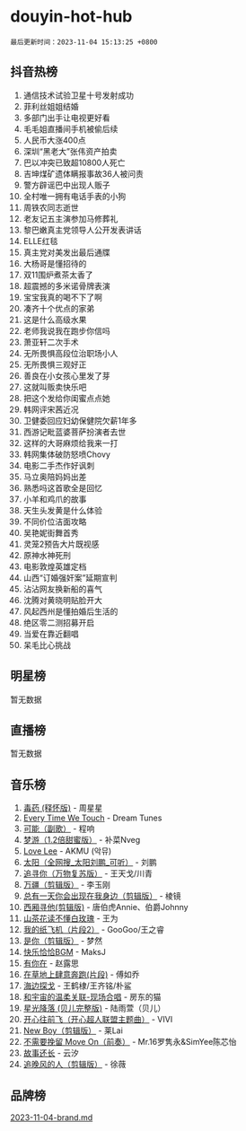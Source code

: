 # douyin-hot-hub

`最后更新时间：2023-11-04 15:13:25 +0800`

## 抖音热榜

1. 通信技术试验卫星十号发射成功
1. 菲利丝姐姐结婚
1. 多部门出手让电视更好看
1. 毛毛姐直播间手机被偷后续
1. 人民币大涨400点
1. 深圳“黑老大”张伟资产拍卖
1. 巴以冲突已致超10800人死亡
1. 吉坤煤矿遗体瞒报事故36人被问责
1. 警方辟谣巴中出现人贩子
1. 全村唯一拥有电话手表的小狗
1. 周铁农同志逝世
1. 老友记五主演参加马修葬礼
1. 黎巴嫩真主党领导人公开发表讲话
1. ELLE红毯
1. 真主党对美发出最后通牒
1. 大杨哥是懂招待的
1. 双11围炉煮茶太香了
1. 超震撼的多米诺骨牌表演
1. 宝宝我真的喝不下了啊
1. 凑齐十个优点的家弟
1. 这是什么高级水果
1. 老师我说我在跑步你信吗
1. 萧亚轩二次手术
1. 无所畏惧高段位治职场小人
1. 无所畏惧三观好正
1. 善良在小女孩心里发了芽
1. 这就叫贩卖快乐吧
1. 把这个发给你闺蜜点点她
1. 韩网评宋茜近况
1. 卫健委回应妇幼保健院欠薪1年多
1. 西游记毗蓝婆菩萨扮演者去世
1. 这样的大哥麻烦给我来一打
1. 韩网集体破防怒喷Chovy
1. 电影二手杰作好讽刺
1. 马立奥陪妈妈出差
1. 熟悉吗这首歌全是回忆
1. 小羊和鸡爪的故事
1. 天生头发黄是什么体验
1. 不同价位洁面攻略
1. 吴艳妮街舞首秀
1. 灵笼2预告大片既视感
1. 原神水神死刑
1. 电影敦煌英雄定档
1. 山西“订婚强奸案”延期宣判
1. 沾沾网友换新船的喜气
1. 沈腾对黄晓明贴脸开大
1. 风起西州是懂拍婚后生活的
1. 绝区零二测招募开启
1. 当爱在靠近翻唱
1. 呆毛比心挑战

## 明星榜

暂无数据

## 直播榜

暂无数据

## 音乐榜

1. [毒药 (释怀版)](https://sf6-cdn-tos.douyinstatic.com/obj/tos-cn-ve-2774/oYILMEAzspdZBIzy4frJNB8ZHPHWAhiwowd4Ad) - 周星星
1. [Every Time We Touch](https://sf6-cdn-tos.douyinstatic.com/obj/tos-cn-ve-2774/ogN6lUKQeBBfEVhIOMikG1CcJjugxk1tztZyhP) - Dream Tunes
1. [可能（副歌）](https://sf6-cdn-tos.douyinstatic.com/obj/tos-cn-ve-2774/cde1731888894259b333569393c2fb51) - 程响
1. [梦游（1.2倍甜蜜版）](https://sf6-cdn-tos.douyinstatic.com/obj/tos-cn-ve-2774/o4gyAUm8hwufoEABmwVIiQtHsFuGzAEEWtNMzo) - 补菜Nveg
1. [Love Lee](https://sf3-cdn-tos.douyinstatic.com/obj/tos-cn-ve-2774/o05GbkJGbCBTdDnMtB0fwOYgkeZp23vrWQDQBS) - AKMU (악뮤)
1. [太阳（全网搜_太阳刘鹏_可听）](https://sf6-cdn-tos.douyinstatic.com/obj/tos-cn-ve-2774/ogWbyIQnlBFImVbeDocRdCIYtBHlbJXgfZMvgz) - 刘鹏
1. [追寻你（万物复苏版）](https://sf3-cdn-tos.douyinstatic.com/obj/tos-cn-ve-2774/oYeAZJsbjIDit9APmBg8u6uDUQnHmoCf3gbo74) - 王天戈/川青
1. [万疆（剪辑版）](https://sf6-cdn-tos.douyinstatic.com/obj/tos-cn-ve-2774/ooG7oVgFlDTelKCjCsTTobQvbdtj1BBQXnfZd8) - 李玉刚
1. [总有一天你会出现在我身边（剪辑版）](https://sf6-cdn-tos.douyinstatic.com/obj/tos-cn-ve-2774/oMLsHwhWW7CYoAhoWB9EXUQIzNBsfAJxpAoxCU) - 棱镜
1. [西厢寻他(剪辑版)](https://sf6-cdn-tos.douyinstatic.com/obj/tos-cn-ve-2774/oUsAVfAQKlRNxEv5qxvIB8o5qmIWUcXbzJKJhw) - 唐伯虎Annie、伯爵Johnny
1. [山茶花读不懂白玫瑰](https://sf3-cdn-tos.douyinstatic.com/obj/tos-cn-ve-2774/osfn8B7DktrRHEPJgPCfDbw7QDQEkwC16BxZg9) - 王为
1. [我的纸飞机（片段2）](https://sf6-cdn-tos.douyinstatic.com/obj/tos-cn-ve-2774/oM2ZrKcg2CD5AeRB2gkeXOFB1IxAGJdZPazYHf) - GooGoo/王之睿
1. [是你（剪辑版）](https://sf3-cdn-tos.douyinstatic.com/obj/tos-cn-ve-2774/46019dae783c4c969944217fe1cfafc4) - 梦然
1. [快乐恰恰BGM](https://sf3-cdn-tos.douyinstatic.com/obj/tos-cn-ve-2774/07b173ca7d2f40f3ba0b97ac7fa3a44a) - MaksJ
1. [有你在](https://sf6-cdn-tos.douyinstatic.com/obj/tos-cn-ve-2774/o8zImmNsI8B0yfAW5FKAB1oBhkMAlIrwsZEi1V) - 赵露思
1. [在草地上肆意奔跑(片段)](https://sf3-cdn-tos.douyinstatic.com/obj/tos-cn-ve-2774/8831d494742f45dabdfa8adb8b817259) - 傅如乔
1. [海边探戈](https://sf6-cdn-tos.douyinstatic.com/obj/tos-cn-ve-2774/os9gE0VQCGqt6VQkZDyBBYvfSDY0QFe3vVmubn) - 王鹤棣/王齐铭/朴鲨
1. [和宇宙的温柔关联-现场合唱](https://sf6-cdn-tos.douyinstatic.com/obj/tos-cn-ve-2774/o0hONGDYQBgk0e5bqDeQOonVmncA6tC2nBwZLT) - 房东的猫
1. [星光降落 (贝儿完整版)](https://sf6-cdn-tos.douyinstatic.com/obj/tos-cn-ve-2774/okwB9hAwyAtsFFkFBzAX1hOOfQuIoMNs0W2Mwr) - 陆雨萱（贝儿）
1. [开心往前飞（开心超人联盟主题曲）](https://sf6-cdn-tos.douyinstatic.com/obj/tos-cn-ve-2774/9d8fb7c82cf1421fb93a9fe925275e0a) - VIVI
1. [New Boy（剪辑版）](https://sf6-cdn-tos.douyinstatic.com/obj/tos-cn-ve-2774/oAozkaGFcPxBerw7nBQfYf8z6CgCZAblDka2cl) - 莱Lai
1. [不需要挽留 Move On（前奏）](https://sf3-cdn-tos.douyinstatic.com/obj/tos-cn-ve-2774/ooCBhgCCkF4nExzQL9WZSUbitfA8IsDkgQIYhe) - Mr.16罗隽永&SimYee陈芯怡
1. [故事还长](https://sf3-cdn-tos.douyinstatic.com/obj/tos-cn-ve-2774/30a26758c8594f0ab81ac675c33ee2c5) - 云汐
1. [追晚风的人（剪辑版）](https://sf6-cdn-tos.douyinstatic.com/obj/tos-cn-ve-2774/560835060af84ac29cd5c12e2a98f7eb) - 徐薇

## 品牌榜

[2023-11-04-brand.md](2023-11-04-brand.md)
